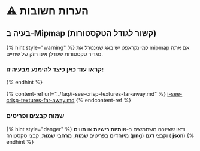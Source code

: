 # ⚠ הערות חשובות

## בעיה ב-Mipmap (קשור לגודל הטקסטורות)

{% hint style="warning" %}
למיינקראפט יש באג שמנטרל את mipmap אם אתה מגדיר טקסטורות שגודלן אינו חזק של שתיים.

### קראו עוד כאן כיצד להימנע מבעיה זו:
{% endhint %}

{% content-ref url="../faq/i-see-crisp-textures-far-away.md" %}
[i-see-crisp-textures-far-away.md](../faq/i-see-crisp-textures-far-away.md)
{% endcontent-ref %}

### שמות קבצים ופריטים

{% hint style="danger" %}
ודאו שאינכם משתמשים ב-**אותיות רישיות** או **תווים מיוחדים** בפריטים **שמות**, **מרחבי שמות**, קבצי טקסטורה (**png**) וקבצי **דגם** ( **json**)
{% endhint %}
